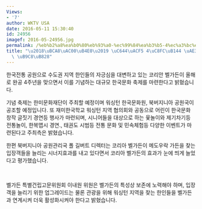 ```yaml
---
Views:
- '7'
author: WKTV USA
date: 2016-05-11 15:30:40
id: 24956
imagef: 2016-05-24956.jpg
permalink: /%eb%b2%a8%ea%b0%80%eb%93%a0-%ec%99%84%ea%b3%b5-4%ec%a3%bc%eb%85%84-%ea%b8%b0%eb%85%90%ec%8b%9d-%eb%a7%88%eb%a0%a8/
title: "\u2018\uBCA8\uAC00\uB4E0\u2019 \uC644\uACF5 4\uC8FC\uB144 \uAE30\uB150\uC2DD\
  \ \uB9C8\uB828"
---
```


한국전통 공원으로 수도권 지역 한인들의 자긍심을 대변하고 있는 코리안 벨가든이 올해로 완공 4주년을 맞으면서 이를 기념하는 대규모 한국문화 축제를 마련한다고 밝혔습니다.

기념 축제는 한미문화재단이 주최할 예정이며 워싱턴 한국문화원, 북버지니아 공원국이 공조할 예정입니다. 또 재미한국학교 워싱턴 지역 협의회와 공동으로 어린이 한국문화 창작 글짓기 경연등 행사가 마련되며, 시니어들을 대상으로 하는 윷놀이와 제기차기등 전통놀이, 한복맵시 경연., 태권도 시범등 전통 문화 및 민속체험등 다양한 이벤트가 마련된다고 주최측은 밝혔습니다.

한편 북버지니아 공원관리국 폴 길버트 디렉터는 코리아 벨가든이 메도우락 가든을 찾는 입장객들을 늘리는 시너지효과를 내고 있다면서 코리아 벨가든의 효과가 눈에 띄게 늘었다고 평가했습니다.

&nbsp;

벨가든 특별건립고문위원회 이내원 위원은 벨가든의 특성상 보존에 노력해야 하며, 입장객을 늘리기 위한 업그레이드는 물론 관광을 위해 워싱턴 지역을 찾는 한인들을 벨가든과 연계시켜 더욱 활성화시켜야 한다고 밝혔습니다.

&nbsp;